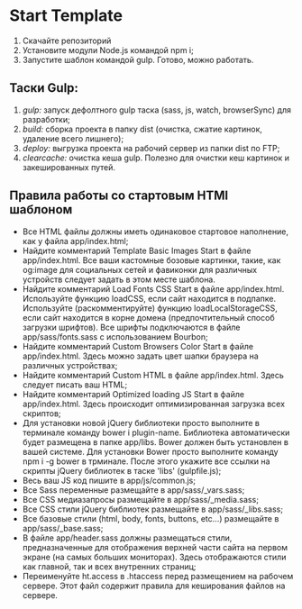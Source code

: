 <h1>Start Template</h1>

1. Скачайте репозиторий
2. Установите модули Node.js командой npm i;
3. Запустите шаблон командой gulp. Готово, можно работать.

<h2>Таски Gulp:</h2>

<ol>
    <li><em>gulp:</em> запуск дефолтного gulp таска (sass, js, watch, browserSync) для разработки;</li>
    <li><em>build:</em> сборка проекта в папку dist (очистка, сжатие картинок, удаление всего лишнего);</li>
    <li><em>deploy:</em> выгрузка проекта на рабочий сервер из папки dist по FTP;</li>
    <li><em>clearcache:</em> очистка кеша gulp. Полезно для очистки кеш картинок и закешированных путей.</li>
</ol>

<h2>Правила работы со стартовым HTMl шаблоном</h2>

* Все HTML файлы должны иметь одинаковое стартовое наполнение, как у файла app/index.html;
* Найдите комментарий Template Basic Images Start в файле app/index.html. Все ваши кастомные бозовые картинки, такие, как og:image для социальных сетей и фавиконки для различных устройств следует задать в этом месте шаблона.
* Найдите комментарий Load Fonts CSS Start в файле app/index.html. Используйте функцию loadCSS, если сайт находится в подпапке. Используйте (раскомментируйте) функцию loadLocalStorageCSS, если сайт находится в корне домена (предпочтительный способ загрузки шрифтов). Все шрифты подключаются в файле app/sass/fonts.sass с использованием Bourbon;
* Найдите комментарий Custom Browsers Color Start в файле app/index.html. Здесь можно задать цвет шапки браузера на различных устройствах;
* Найдите комментарий Custom HTML в файле app/index.html. Здесь следует писать ваш HTML;
* Найдите комментарий Optimized loading JS Start в файле app/index.html. Здесь происходит оптимизированная загрузка всех скриптов;
* Для установки новой jQuery библиотеки просто выполните в терминале команду bower i plugin-name. Библиотека автоматически будет размещена в папке app/libs. Bower должен быть установлен в вашей системе. Для установки Bower просто выполните команду npm i -g bower в трминале. После этого укажите все ссылки на скрипты jQuery библиотек в таске 'libs' (gulpfile.js);
* Весь ваш JS код пишите в app/js/common.js;
* Все Sass переменные размещайте в app/sass/_vars.sass;
* Все CSS медиазапросы размещайте в app/sass/_media.sass;
* Все CSS стили jQuery библиотек размещайте в app/sass/_libs.sass;
* Все базовые стили (html, body, fonts, buttons, etc...) размещайте в app/sass/_base.sass;
* В файле app/header.sass должны размещаться стили, предназначенные для отображения верхней части сайта на первом экране (на самых больших мониторах). Здесь отображаются стили как главной, так и всех внутренних страниц;
* Переименуйте ht.access в .htaccess перед размещением на рабочем сервере. Этот файл содержит правила для кеширования файлов на сервере.

